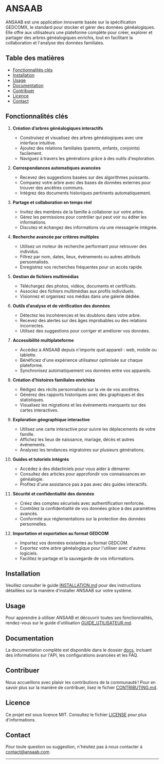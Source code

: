 # ANSAAB

ANSAAB est une application innovante basée sur la spécification GEDCOMX, le standard pour stocker et gérer des données généalogiques. Elle offre aux utilisateurs une plateforme complète pour créer, explorer et partager des arbres généalogiques enrichis, tout en facilitant la collaboration et l'analyse des données familiales.

## Table des matières

- [Fonctionnalités clés](#fonctionnalités-clés)
- [Installation](#installation)
- [Usage](#usage)
- [Documentation](#documentation)
- [Contribuer](#contribuer)
- [Licence](#licence)
- [Contact](#contact)

## Fonctionnalités clés

1. **Création d’arbres généalogiques interactifs**

   - Construisez et visualisez des arbres généalogiques avec une interface intuitive.
   - Ajoutez des relations familiales (parents, enfants, conjoints) facilement.
   - Naviguez à travers les générations grâce à des outils d'exploration.

2. **Correspondances automatiques avancées**

   - Recevez des suggestions basées sur des algorithmes puissants.
   - Comparez votre arbre avec des bases de données externes pour trouver des ancêtres communs.
   - Intégrez des documents historiques pertinents automatiquement.

3. **Partage et collaboration en temps réel**

   - Invitez des membres de la famille à collaborer sur votre arbre.
   - Gérez les permissions pour contrôler qui peut voir ou éditer les informations.
   - Discutez et échangez des informations via une messagerie intégrée.

4. **Recherche avancée par critères multiples**

   - Utilisez un moteur de recherche performant pour retrouver des individus.
   - Filtrez par nom, dates, lieux, événements ou autres attributs personnalisés.
   - Enregistrez vos recherches fréquentes pour un accès rapide.

5. **Gestion de fichiers multimédias**

   - Téléchargez des photos, vidéos, documents et certificats.
   - Associez des fichiers multimédias aux profils individuels.
   - Visionnez et organisez vos médias dans une galerie dédiée.

6. **Outils d’analyse et de vérification des données**

   - Détectez les incohérences et les doublons dans votre arbre.
   - Recevez des alertes sur des âges improbables ou des relations incorrectes.
   - Utilisez des suggestions pour corriger et améliorer vos données.

7. **Accessibilité multiplateforme**

   - Accédez à ANSAAB depuis n'importe quel appareil : web, mobile ou tablette.
   - Bénéficiez d'une expérience utilisateur optimisée sur chaque plateforme.
   - Synchronisez automatiquement vos données entre vos appareils.

8. **Création d’histoires familiales enrichies**

   - Rédigez des récits personnalisés sur la vie de vos ancêtres.
   - Générez des rapports historiques avec des graphiques et des statistiques.
   - Visualisez les migrations et les événements marquants sur des cartes interactives.

9. **Exploration géographique interactive**

   - Utilisez une carte interactive pour suivre les déplacements de votre famille.
   - Affichez les lieux de naissance, mariage, décès et autres événements.
   - Analysez les tendances migratoires sur plusieurs générations.

10. **Guides et tutoriels intégrés**

    - Accédez à des didacticiels pour vous aider à démarrer.
    - Consultez des articles pour approfondir vos connaissances en généalogie.
    - Profitez d'une assistance pas à pas avec des guides interactifs.

11. **Sécurité et confidentialité des données**

    - Créez des comptes sécurisés avec authentification renforcée.
    - Contrôlez la confidentialité de vos données grâce à des paramètres avancés.
    - Conformité aux réglementations sur la protection des données personnelles.

12. **Importation et exportation au format GEDCOM**

    - Importez vos données existantes au format GEDCOM.
    - Exportez votre arbre généalogique pour l'utiliser avec d'autres logiciels.
    - Facilitez le partage et la sauvegarde de vos informations.

## Installation

Veuillez consulter le guide [INSTALLATION.md](INSTALLATION.md) pour des instructions détaillées sur la manière d'installer ANSAAB sur votre système.

## Usage

Pour apprendre à utiliser ANSAAB et découvrir toutes ses fonctionnalités, rendez-vous sur le guide d'utilisation [GUIDE_UTILISATEUR.md](GUIDE_UTILISATEUR.md).

## Documentation

La documentation complète est disponible dans le dossier [docs](docs/), incluant des informations sur l'API, les configurations avancées et les FAQ.

## Contribuer

Nous accueillons avec plaisir les contributions de la communauté ! Pour en savoir plus sur la manière de contribuer, lisez le fichier [CONTRIBUTING.md](CONTRIBUTING.md).

## Licence

Ce projet est sous licence MIT. Consultez le fichier [LICENSE](LICENSE) pour plus d'informations.

## Contact

Pour toute question ou suggestion, n'hésitez pas à nous contacter à [contact@ansaab.com](mailto:contact@ansaab.com).

---
